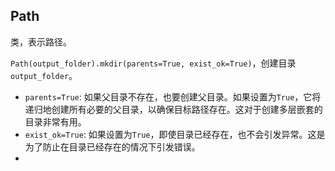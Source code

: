 
## Path

类，表示路径。

`Path(output_folder).mkdir(parents=True, exist_ok=True)`，创建目录 `output_folder`。

- `parents=True`: 如果父目录不存在，也要创建父目录。如果设置为`True`，它将递归地创建所有必要的父目录，以确保目标路径存在。这对于创建多层嵌套的目录非常有用。
- `exist_ok=True`: 如果设置为`True`，即使目录已经存在，也不会引发异常。这是为了防止在目录已经存在的情况下引发错误。
- 